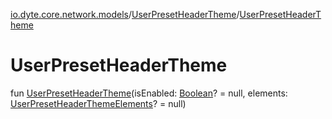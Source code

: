 [io.dyte.core.network.models](../index.md)/[UserPresetHeaderTheme](index.md)/[UserPresetHeaderTheme](-user-preset-header-theme.md)

# UserPresetHeaderTheme


fun [UserPresetHeaderTheme](-user-preset-header-theme.md)(isEnabled: [Boolean](https://kotlinlang.org/api/latest/jvm/stdlib/kotlin/-boolean/index.html)? = null, elements: [UserPresetHeaderThemeElements](../-user-preset-header-theme-elements/index.md)? = null)
